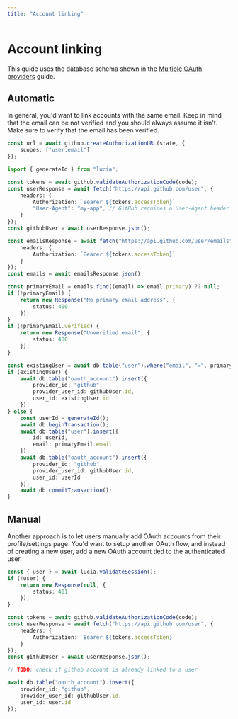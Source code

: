 ```yaml
---
title: "Account linking"
---
```


# Account linking

This guide uses the database schema shown in the [Multiple OAuth providers](/guides/oauth/multiple-providers) guide.

## Automatic

In general, you'd want to link accounts with the same email. Keep in mind that the email can be not verified and you should always assume it isn't. Make sure to verify that the email has been verified.

```ts
const url = await github.createAuthorizationURL(state, {
	scopes: ["user:email"]
});
```

```ts
import { generateId } from "lucia";

const tokens = await github.validateAuthorizationCode(code);
const userResponse = await fetch("https://api.github.com/user", {
	headers: {
		Authorization: `Bearer ${tokens.accessToken}`
		"User-Agent": "my-app", // GitHub requires a User-Agent header
	}
});
const githubUser = await userResponse.json();

const emailsResponse = await fetch("https://api.github.com/user/emails", {
	headers: {
		Authorization: `Bearer ${tokens.accessToken}`
	}
});
const emails = await emailsResponse.json();

const primaryEmail = emails.find((email) => email.primary) ?? null;
if (!primaryEmail) {
	return new Response("No primary email address", {
		status: 400
	});
}
if (!primaryEmail.verified) {
	return new Response("Unverified email", {
		status: 400
	});
}

const existingUser = await db.table("user").where("email", "=", primaryEmail.email).get();
if (existingUser) {
	await db.table("oauth_account").insert({
		provider_id: "github",
		provider_user_id: githubUser.id,
		user_id: existingUser.id
	});
} else {
	const userId = generateId();
	await db.beginTransaction();
	await db.table("user").insert({
		id: userId,
		email: primaryEmail.email
	});
	await db.table("oauth_account").insert({
		provider_id: "github",
		provider_user_id: githubUser.id,
		user_id: userId
	});
	await db.commitTransaction();
}
```

## Manual

Another approach is to let users manually add OAuth accounts from their profile/settings page. You'd want to setup another OAuth flow, and instead of creating a new user, add a new OAuth account tied to the authenticated user.

```ts
const { user } = await lucia.validateSession();
if (!user) {
	return new Response(null, {
		status: 401
	});
}

const tokens = await github.validateAuthorizationCode(code);
const userResponse = await fetch("https://api.github.com/user", {
	headers: {
		Authorization: `Bearer ${tokens.accessToken}`
	}
});
const githubUser = await userResponse.json();

// TODO: check if github account is already linked to a user

await db.table("oauth_account").insert({
	provider_id: "github",
	provider_user_id: githubUser.id,
	user_id: user.id
});
```

